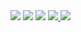 <body>

<img src= "./Resource/page-image-1.png">
<img src= "./Resource/page-image-2.png">
<img src= "./Resource/page-image-3.png">
<a href="https://example.com" id="link">
<img src="./Resource/page-image-4.png">
</a>
<img src= "./Resource/page-image-5.png">

<script>

  (function(){var w=window;if(w.ChannelIO){return w.console.error("ChannelIO script included twice.");}var ch=function(){ch.c(arguments);};ch.q=[];ch.c=function(args){ch.q.push(args);};w.ChannelIO=ch;function l(){if(w.ChannelIOInitialized){return;}w.ChannelIOInitialized=true;var s=document.createElement("script");s.type="text/javascript";s.async=true;s.src="https://cdn.channel.io/plugin/ch-plugin-web.js";var x=document.getElementsByTagName("script")[0];if(x.parentNode){x.parentNode.insertBefore(s,x);}}if(document.readyState==="complete"){l();}else{w.addEventListener("DOMContentLoaded",l);w.addEventListener("load",l);}})();

  ChannelIO('boot', {
  pluginKey: 'a0e721d6-de54-49df-bb00-0a31ccda1eda'
}, function onBoot(error, user) {
  if (error) {
    console.error(error);
  } else {
    ChannelIO('openSupportBot', supportBotId: "108098", message?: null)
    ChannelIO('showMessenger');
  }
});

</script>

</body>